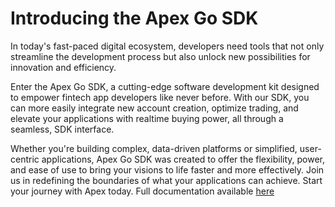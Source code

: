 # Introducing the Apex Go SDK

In today's fast-paced digital ecosystem, developers need tools that not only streamline the development process but also unlock new possibilities for innovation and efficiency.

Enter the Apex Go SDK, a cutting-edge software development kit designed to empower fintech app developers like never before.
With our SDK, you can more easily integrate new account creation, optimize trading, and elevate your applications with realtime buying power, all through a seamless, SDK interface.

Whether you're building complex, data-driven platforms or simplified, user-centric applications, Apex Go SDK was created to offer the flexibility, power, and ease of use to bring your visions to life faster and more effectively.
Join us in redefining the boundaries of what your applications can achieve.
Start your journey with Apex today. Full documentation available [here][apex-fintech-solutions-sdk-v1-go]

[apex-fintech-solutions-sdk-v1-go]: https://developer.apexclearing.com/apex-fintech-solutions/docs/sdk-lang-go

<!-- No Summary -->
<!-- No Retries -->
<!-- No Error Handling -->
<!-- No Server Selection -->
<!-- No Custom HTTP Client -->
<!-- No Authentication -->
<!-- No Table of Contents -->
<!-- No SDK Available Operations -->
<!-- No Special Types -->
<!-- No Placeholder for Future Speakeasy SDK Sections -->
<!-- No SDK Installation -->
<!-- No SDK Example Usage -->
<!-- No SDK Available Operations -->
<!-- No Special Types [types] -->

<!-- Placeholder for Future Speakeasy SDK Sections -->



